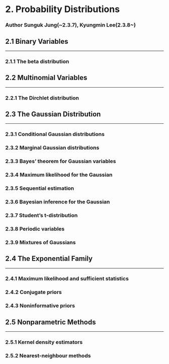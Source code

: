 # 2. Probability Distributions

### Author Sunguk Jung(~2.3.7), Kyungmin Lee(2.3.8~)

## 2.1 Binary Variables

---

### 2.1.1 The beta distribution

## 2.2 Multinomial Variables

---

### 2.2.1 The Dirchlet distribution

## 2.3 The Gaussian Distribution

---

### 2.3.1 Conditional Gaussian distributions

### 2.3.2 Marginal Gaussian distributions

### 2.3.3 Bayes’ theorem for Gaussian variables

### 2.3.4 Maximum likelihood for the Gaussian

### 2.3.5 Sequential estimation

### 2.3.6 Bayesian inference for the Gaussian

### 2.3.7 Student’s t-distribution

### 2.3.8 Periodic variables

### 2.3.9 Mixtures of Gaussians

## 2.4 The Exponential Family

---

### 2.4.1 Maximum likelihood and sufficient statistics

### 2.4.2 Conjugate priors

### 2.4.3 Noninformative priors

## 2.5 Nonparametric Methods

---

### 2.5.1 Kernel density estimators

### 2.5.2 Nearest-neighbour methods

